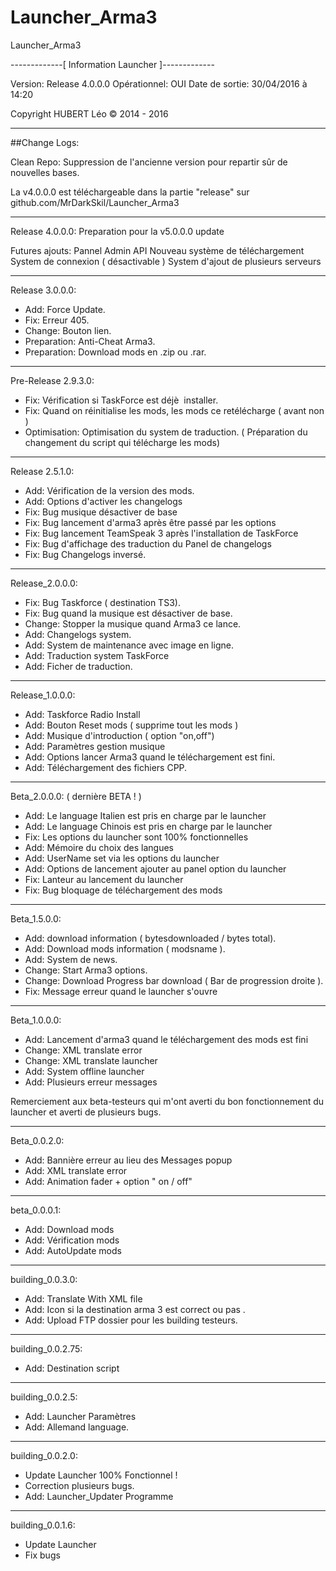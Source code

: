 # Launcher_Arma3
Launcher_Arma3 

-------------[ Information Launcher ]-------------

Version: Release 4.0.0.0
Opérationnel: OUI
Date de sortie: 30/04/2016 à 14:20

Copyright HUBERT Léo © 2014 - 2016

--------------------------------------------------


##Change Logs:

Clean Repo:
Suppression de l'ancienne version 
pour repartir sûr de nouvelles bases.

La v4.0.0.0 est téléchargeable dans la
partie "release" sur github.com/MrDarkSkil/Launcher_Arma3 

--------------------------------------

Release 4.0.0.0:
Preparation pour la v5.0.0.0 update

Futures ajouts:
Pannel Admin
API
Nouveau système de téléchargement
System de connexion ( désactivable )
System d'ajout de plusieurs serveurs

--------------------------------------

Release 3.0.0.0:
- Add: Force Update.
- Fix: Erreur 405.
- Change: Bouton lien.
- Preparation: Anti-Cheat Arma3.
- Preparation: Download mods en .zip ou .rar.

--------------------------------------

Pre-Release 2.9.3.0:
- Fix: Vérification si TaskForce est déjè  installer.
- Fix: Quand on réinitialise les mods, les mods ce retélécharge ( avant non )
- Optimisation: Optimisation du system de traduction.
( Préparation du changement du script qui télécharge les mods)

--------------------------------------

Release 2.5.1.0:
- Add: Vérification de la version des mods.
- Add: Options d'activer les changelogs
- Fix: Bug musique désactiver de base
- Fix: Bug lancement d'arma3 après être passé par les options
- Fix: Bug lancement TeamSpeak 3 après l'installation de TaskForce
- Fix: Bug d'affichage des traduction du Panel de changelogs
- Fix: Bug Changelogs inversé.

--------------------------------------

Release_2.0.0.0:
- Fix: Bug Taskforce ( destination TS3).
- Fix: Bug quand la musique est désactiver de base.
- Change: Stopper la musique quand Arma3 ce lance.
- Add: Changelogs system.
- Add: System de maintenance avec image en ligne.
- Add: Traduction system TaskForce
- Add: Ficher de traduction.

--------------------------------------

Release_1.0.0.0:
- Add: Taskforce Radio Install
- Add: Bouton Reset mods ( supprime tout les mods )
- Add: Musique d'introduction ( option "on,off")
- Add: Paramètres gestion musique
- Add: Options lancer Arma3 quand le téléchargement est fini.
- Add: Téléchargement des fichiers CPP.

--------------------------------------

Beta_2.0.0.0:
( dernière BETA ! )
- Add: Le language Italien est pris en charge par le launcher
- Add: Le language Chinois est pris en charge par le launcher
- Fix: Les options du launcher sont 100% fonctionnelles
- Add: Mémoire du choix des langues
- Add: UserName set via les options du launcher
- Add: Options de lancement ajouter au panel option du launcher
- Fix: Lanteur au lancement du launcher
- Fix: Bug bloquage de téléchargement des mods

--------------------------------------

Beta_1.5.0.0:
- Add: download information ( bytesdownloaded / bytes total).
- Add: Download mods information ( modsname ).
- Add: System de news.
- Change: Start Arma3 options.
- Change: Download Progress bar download ( Bar de progression droite ).
- Fix: Message erreur quand le launcher s'ouvre

--------------------------------------

Beta_1.0.0.0:
- Add: Lancement d'arma3 quand le téléchargement des mods est fini
- Change: XML translate error
- Change: XML translate launcher
- Add: System offline launcher
- Add: Plusieurs erreur messages

Remerciement aux beta-testeurs qui m'ont averti du bon
fonctionnement du launcher et averti de plusieurs bugs.

--------------------------------------

Beta_0.0.2.0:
- Add: Bannière erreur au lieu des Messages popup 
- Add: XML translate error
- Add: Animation fader + option " on / off"

--------------------------------------

beta_0.0.0.1:
- Add: Download mods
- Add: Vérification mods
- Add: AutoUpdate mods

--------------------------------------

building_0.0.3.0:
- Add: Translate With XML file
- Add: Icon si la destination arma 3 est correct ou pas .
- Add: Upload FTP dossier pour les building testeurs.

--------------------------------------

building_0.0.2.75:
- Add: Destination script

--------------------------------------

building_0.0.2.5:
- Add: Launcher Paramètres
- Add: Allemand language.

--------------------------------------

building_0.0.2.0:
- Update Launcher 100% Fonctionnel !
- Correction plusieurs bugs.
- Add: Launcher_Updater Programme 

--------------------------------------

building_0.0.1.6:

+ Update Launcher
+ Fix bugs
